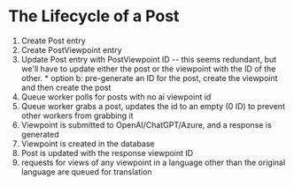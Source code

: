 # The Lifecycle of a Post

1) Create Post entry
2) Create PostViewpoint entry
3) Update Post entry with PostViewpoint ID -- this seems redundant, but we'll have to update either the post or the viewpoint with the ID of the other. * option b: pre-generate an ID for the post, create the viewpoint and then create the post
4) Queue worker polls for posts with no ai viewpoint id
5) Queue worker grabs a post, updates the id to an empty (0 ID) to prevent other workers from grabbing it
6) Viewpoint is submitted to OpenAI/ChatGPT/Azure, and a response is generated
7) Viewpoint is created in the database
8) Post is updated with the response viewpoint ID
9) requests for views of any viewpoint in a language other than the original language are queued for translation
